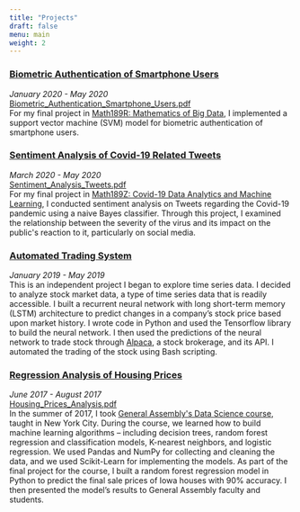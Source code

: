 ```yaml
---
title: "Projects"
draft: false
menu: main
weight: 2
---
```


<!-- ### Identifying Seizures in Electroencephalography Data Through GraphSAGE
**Researcher**  
*September 2021 – Present*  
For my project in [Math189AC: Geometry of Big Data](https://weiqinggu.github.io/Math-189AC-Course-Webpage/), I am developing a [GraphSAGE](http://snap.stanford.edu/graphsage/) model that identifies seizures in the electrical activity data produced from electroencephalography. -->

### [Biometric Authentication of Smartphone Users](https://github.com/nico-espinosadice/biometric-authentication-svms)
*January 2020 - May 2020*  
[Biometric_Authentication_Smartphone_Users.pdf](/img/Biometric_Authentication_Smartphone_Users.pdf)  
For my final project in [Math189R: Mathematics of Big Data](https://math189bigdata.github.io/index.html), I implemented a support vector machine (SVM) model for biometric authentication of smartphone users. 
<!-- Furthermore, I empirically examined the performance of varying kernel functions, including linear, polynomial, sigmoid, and radial basis functions. -->

### [Sentiment Analysis of Covid-19 Related Tweets](https://github.com/nico-espinosadice/covid-tweets-analysis)
*March 2020 - May 2020*  
[Sentiment_Analysis_Tweets.pdf](/img/Sentiment_Analysis_Tweets.pdf)  
For my final project in [Math189Z: Covid-19 Data Analytics and Machine Learning](https://math189covid19.github.io/), I conducted sentiment analysis on Tweets regarding the Covid-19 pandemic using a naive Bayes classifier. Through this project, I examined the relationship between the severity of the virus and its impact on the public's reaction to it, particularly on social media. 
<!-- In doing so, I hoped to develop an understanding of how the public's response – particularly the hysteria many felt as the pandemic approached their area – is correlated to the actual virus's spread. -->

### [Automated Trading System](https://github.com/nico-espinosadice/quant-trading-system/tree/nico-branch)
*January 2019 - May 2019*  
This is an independent project I began to explore time series data. I decided to analyze stock market data, a type of time series data that is readily accessible. I built a recurrent neural network with long short-term memory (LSTM) architecture to predict changes in a company’s stock price based upon market history. I wrote code in Python and used the Tensorflow library to build the neural network. I then used the predictions of the neural network to trade stock through [Alpaca](https://alpaca.markets/), a stock brokerage, and its API. I automated the trading of the stock using Bash scripting.

<!-- ### [MARS-I (Mudders Aspiring to Reach Space)](https://sites.google.com/g.hmc.edu/mars)
**IMU Subsystem**  
*October 2018 - Present*  
The goal of the MARS-I project is to design and build a rocket that will reach the Karman Line: 100 kilometers above the Earth, the edge of space. The project is entirely student-led.

I work on the electronics and telemetry team. Our team is responsible for designing and building a robust parachute deployment, telemetry, and data logging system for the rocket. We aim to incorporate 6DOF tracking for the rocket, environmental sensors, a camera, and real-time telemetry over several radio links.

Within the electronics and telemetry team, I lead the IMU design subsystem. Our team is responsible for designing and implementing an IMU array to determine the position of the booster and the dart throughout its flight. [An IMU (inertial measurement unit) is a sensor that calculates the position and orientation of an object in space]. We are currently implementing a Kalman filter that will allow us to filter the noise generated from the IMU sensors. -->

### [Regression Analysis of Housing Prices](https://github.com/nico-espinosadice/house-price-prediction)
*June 2017 - August 2017*  
[Housing_Prices_Analysis.pdf](/img/Housing_Prices_Analysis.pdf)  
In the summer of 2017, I took [General Assembly's Data Science course](https://generalassemb.ly/education/data-science/new-york-city), taught in New York City. During the course, we learned how to build machine learning algorithms – including decision trees, random forest regression and classification models, K-nearest neighbors, and logistic regression. We used Pandas and NumPy for collecting and cleaning the data, and we used Scikit-Learn for implementing the models. As part of the final project for the course, I built a random forest regression model in Python to predict the final sale prices of Iowa houses with 90% accuracy. I then presented the model’s results to General Assembly faculty and students.
